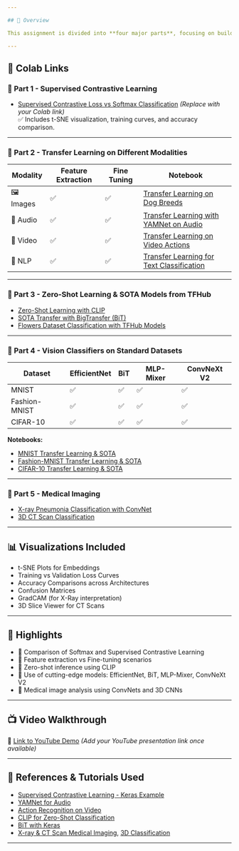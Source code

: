 ```yaml
---

## 🧠 Overview

This assignment is divided into **four major parts**, focusing on building deep computer vision models with supervised contrastive learning, various transfer learning techniques (images, video, audio, NLP), zero-shot learning using CLIP, and SOTA image models on standard datasets including MNIST, Fashion-MNIST, CIFAR-10, and X-Ray/3D medical scans.

---
```


## 📁 Colab Links

### 🔹 Part 1 - Supervised Contrastive Learning
- [Supervised Contrastive Loss vs Softmax Classification](#) *(Replace with your Colab link)*  
  ✅ Includes t-SNE visualization, training curves, and accuracy comparison.

---

### 🔹 Part 2 - Transfer Learning on Different Modalities
| Modality | Feature Extraction | Fine Tuning | Notebook |
|---------|---------------------|-------------|----------|
| 🖼️ Images | ✅ | ✅ | [Transfer Learning on Dog Breeds](#) |
| 🎵 Audio | ✅ | ✅ | [Transfer Learning with YAMNet on Audio](#) |
| 🎥 Video | ✅ | ✅ | [Transfer Learning on Video Actions](#) |
| 📝 NLP | ✅ | ✅ | [Transfer Learning for Text Classification](#) |

---

### 🔹 Part 3 - Zero-Shot Learning & SOTA Models from TFHub
- [Zero-Shot Learning with CLIP](#)  
- [SOTA Transfer with BigTransfer (BiT)](#)  
- [Flowers Dataset Classification with TFHub Models](#)  

---

### 🔹 Part 4 - Vision Classifiers on Standard Datasets

| Dataset | EfficientNet | BiT | MLP-Mixer | ConvNeXt V2 |
|--------|---------------|-----|-----------|--------------|
| MNIST | ✅ | ✅ | ✅ | ✅ |
| Fashion-MNIST | ✅ | ✅ | ✅ | ✅ |
| CIFAR-10 | ✅ | ✅ | ✅ | ✅ |

**Notebooks:**
- [MNIST Transfer Learning & SOTA](#)
- [Fashion-MNIST Transfer Learning & SOTA](#)
- [CIFAR-10 Transfer Learning & SOTA](#)

---

### 🔹 Part 5 - Medical Imaging

- [X-ray Pneumonia Classification with ConvNet](#)
- [3D CT Scan Classification](#)

---

## 📊 Visualizations Included

- t-SNE Plots for Embeddings  
- Training vs Validation Loss Curves  
- Accuracy Comparisons across Architectures  
- Confusion Matrices  
- GradCAM (for X-Ray interpretation)  
- 3D Slice Viewer for CT Scans

---

## 📌 Highlights

- 🧪 Comparison of Softmax and Supervised Contrastive Learning
- 🔁 Feature extraction vs Fine-tuning scenarios
- 🧠 Zero-shot inference using CLIP
- 🚀 Use of cutting-edge models: EfficientNet, BiT, MLP-Mixer, ConvNeXt V2
- 🧬 Medical image analysis using ConvNets and 3D CNNs

---

## 📺 Video Walkthrough

📌 [Link to YouTube Demo](#) *(Add your YouTube presentation link once available)*

---

## 🔗 References & Tutorials Used

- [Supervised Contrastive Learning - Keras Example](https://keras.io/examples/vision/supervised-contrastive-learning/)
- [YAMNet for Audio](https://blog.tensorflow.org/2021/03/transfer-learning-for-audio-data-with-yamnet.html)
- [Action Recognition on Video](https://www.tensorflow.org/hub/tutorials/action_recognition_with_tf_hub)
- [CLIP for Zero-Shot Classification](https://towardsdatascience.com/how-to-try-clip-openais-zero-shot-image-classifier-439d75a34d6b)
- [BiT with Keras](https://keras.io/examples/vision/bit/)
- [X-ray & CT Scan Medical Imaging](https://keras.io/examples/vision/xray_classification_with_tpus), [3D Classification](https://keras.io/examples/vision/3D_image_classification)

---
